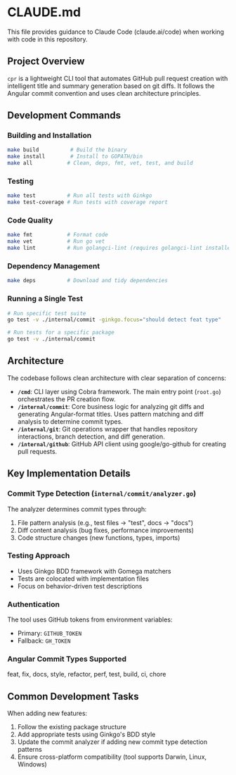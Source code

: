 # CLAUDE.md

This file provides guidance to Claude Code (claude.ai/code) when working with code in this repository.

## Project Overview

`cpr` is a lightweight CLI tool that automates GitHub pull request creation with intelligent title and summary generation based on git diffs. It follows the Angular commit convention and uses clean architecture principles.

## Development Commands

### Building and Installation
```bash
make build          # Build the binary
make install        # Install to GOPATH/bin
make all           # Clean, deps, fmt, vet, test, and build
```

### Testing
```bash
make test          # Run all tests with Ginkgo
make test-coverage # Run tests with coverage report
```

### Code Quality
```bash
make fmt           # Format code
make vet           # Run go vet
make lint          # Run golangci-lint (requires golangci-lint installed)
```

### Dependency Management
```bash
make deps          # Download and tidy dependencies
```

### Running a Single Test
```bash
# Run specific test suite
go test -v ./internal/commit -ginkgo.focus="should detect feat type"

# Run tests for a specific package
go test -v ./internal/commit
```

## Architecture

The codebase follows clean architecture with clear separation of concerns:

- **`/cmd`**: CLI layer using Cobra framework. The main entry point (`root.go`) orchestrates the PR creation flow.
- **`/internal/commit`**: Core business logic for analyzing git diffs and generating Angular-format titles. Uses pattern matching and diff analysis to determine commit types.
- **`/internal/git`**: Git operations wrapper that handles repository interactions, branch detection, and diff generation.
- **`/internal/github`**: GitHub API client using google/go-github for creating pull requests.

## Key Implementation Details

### Commit Type Detection (`internal/commit/analyzer.go`)
The analyzer determines commit types through:
1. File pattern analysis (e.g., test files → "test", docs → "docs")
2. Diff content analysis (bug fixes, performance improvements)
3. Code structure changes (new functions, types, imports)

### Testing Approach
- Uses Ginkgo BDD framework with Gomega matchers
- Tests are colocated with implementation files
- Focus on behavior-driven test descriptions

### Authentication
The tool uses GitHub tokens from environment variables:
- Primary: `GITHUB_TOKEN`
- Fallback: `GH_TOKEN`

### Angular Commit Types Supported
feat, fix, docs, style, refactor, perf, test, build, ci, chore

## Common Development Tasks

When adding new features:
1. Follow the existing package structure
2. Add appropriate tests using Ginkgo's BDD style
3. Update the commit analyzer if adding new commit type detection patterns
4. Ensure cross-platform compatibility (tool supports Darwin, Linux, Windows)